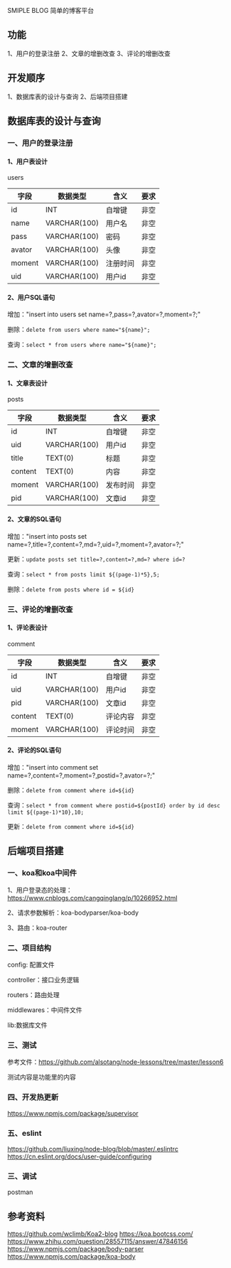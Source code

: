 SMIPLE BLOG
简单的博客平台

## 功能
1、用户的登录注册
2、文章的增删改查
3、评论的增删改查

## 开发顺序
1、数据库表的设计与查询
2、后端项目搭建

## 数据库表的设计与查询
### 一、用户的登录注册
#### 1、用户表设计
users

|  字段   | 数据类型 | 含义  | 要求 |
|  ----  | ----    |----  |----  |
| id     | INT     |自增键 |  非空    |
| name     | VARCHAR(100)     |用户名 |  非空    |
| pass     | VARCHAR(100)     |密码 |  非空    |
| avator     | VARCHAR(100)     |头像 |  非空    |
| moment     | VARCHAR(100)     |注册时间 |  非空    |
| uid     | VARCHAR(100)     | 用户id |  非空    |

#### 2、用户SQL语句
增加："insert into users set name=?,pass=?,avator=?,moment=?;"

删除：`delete from users where name="${name}";`

查询：`select * from users where name="${name}";`


###  二、文章的增删改查
#### 1、文章表设计
posts

|  字段   | 数据类型 | 含义  | 要求 |
|  ----  | ----    |----  |----  |
| id     | INT     |自增键 |  非空    |
| uid     | VARCHAR(100)     |用户id |  非空    |
| title     | TEXT(0)     |标题 |  非空    |
| content     | TEXT(0)     |内容 |  非空    |
| moment     | VARCHAR(100)  |发布时间 |  非空    |
| pid     | VARCHAR(100)  |文章id |  非空    |

#### 2、文章的SQL语句

增加："insert into posts set name=?,title=?,content=?,md=?,uid=?,moment=?,avator=?;"

更新：`update posts set title=?,content=?,md=? where id=?`

查询：`select * from posts limit ${(page-1)*5},5;`

删除：`delete from posts where id = ${id}`

###  三、评论的增删改查
#### 1、评论表设计
comment

|  字段   | 数据类型 | 含义  | 要求 |
|  ----  | ----    |----  |----  |
| id     | INT     |自增键 |  非空    |
| uid     | VARCHAR(100)     |用户id |  非空    |
| pid     | VARCHAR(100)     |文章id |  非空    |
| content     | TEXT(0)     |评论内容 |  非空    |
| moment     | VARCHAR(100)  |评论时间 |  非空    |

#### 2、评论的SQL语句

增加："insert into comment set name=?,content=?,moment=?,postid=?,avator=?;"

删除：`delete from comment where id=${id}`

查询：`select * from comment where postid=${postId} order by id desc limit ${(page-1)*10},10;`

更新：`delete from comment where id=${id}`

## 后端项目搭建
### 一、koa和koa中间件
1、用户登录态的处理：https://www.cnblogs.com/cangqinglang/p/10266952.html

2、请求参数解析：koa-bodyparser/koa-body

3、路由：koa-router

### 二、项目结构

config: 配置文件

controller：接口业务逻辑

routers：路由处理

middlewares：中间件文件

lib:数据库文件

### 三、测试
参考文件：https://github.com/alsotang/node-lessons/tree/master/lesson6

测试内容是功能里的内容

### 四、开发热更新
https://www.npmjs.com/package/supervisor

### 五、eslint
https://github.com/liuxing/node-blog/blob/master/.eslintrc
https://cn.eslint.org/docs/user-guide/configuring

### 三、调试
postman 

## 参考资料
https://github.com/wclimb/Koa2-blog
https://koa.bootcss.com/
https://www.zhihu.com/question/28557115/answer/47846156
https://www.npmjs.com/package/body-parser
https://www.npmjs.com/package/koa-body